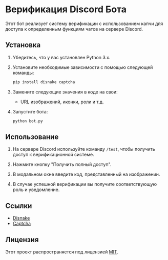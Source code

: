 # Верификация Discord Бота

Этот бот реализует систему верификации с использованием капчи для доступа к определенным функциям чатов на сервере Discord.

## Установка

1. Убедитесь, что у вас установлен Python 3.x.

2. Установите необходимые зависимости с помощью следующей команды:

    ```sh
    pip install disnake captcha
    ```

3. Замените следующие значения в коде на свои:

   - URL изображений, иконки, роли и т.д.

4. Запустите бота:

    ```sh
    python bot.py
    ```

## Использование

1. На сервере Discord используйте команду `/test`, чтобы получить доступ к верификационной системе.

2. Нажмите кнопку "Получить полный доступ".

3. В модальном окне введите код, представленный на изображении.

4. В случае успешной верификации вы получите соответствующую роль и уведомление.

## Ссылки

- [Disnake](https://github.com/EQUENOS/disnake)
- [Captcha](https://github.com/lepture/captcha)

## Лицензия

Этот проект распространяется под лицензией [MIT](LICENSE).
